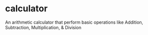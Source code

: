 # calculator
An arithmetic calculator that perform basic operations like Addition, Subtraction, Multiplication, &amp; Division
